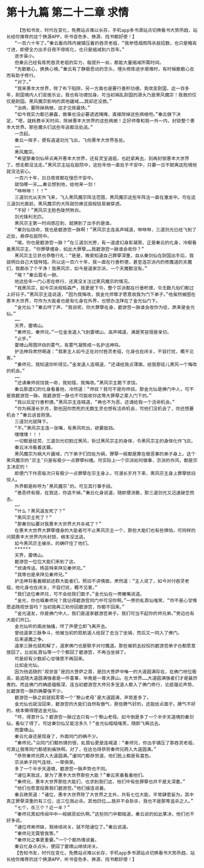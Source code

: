 # 第十九篇 第二十二章 求情
        【告知书友，时代在变化，免费站点难以长存，手机app多书源站点切换看书大势所趋，站长给你推荐的这个换源APP，听书音色多、换源、找书都好使！】
       “一百六十年了。”秦云看向阵内被镇压着的吞灵老祖，“我参悟烟雨阵杀敌招数，也只是略有寸进，即便全力出手日夜不停炼化，也只是缩减到六百年。”
       进步虽小。
       但秦云已经有炼死吞灵老祖的实力，每提升一丝，都能大量缩减所需时间。
       “先散散心，换换心境。”秦云有了静极思动的念头，埋头修炼进步艰难时，有时候散散心反而有助于修行。
       “对了。”
       “我来惠丰大世界，除了布下陷阱，另一方面也是要行善积功德。我改变尉国，这一百多年，尉国境内人们安居乐业，我也有功德加身。可当初祸乱尉国的源头乃是黑风魔宗！我救的仅仅是尉国。黑风魔宗影响的其他疆域……我却还没救。”
       “治病，要除掉病根，这才见效最快。”
       “如今我实力都已暴露，做事也没必要遮遮掩掩，直接除掉这些病根吧。”秦云做下决定，“嗯，就耗费半天时间，除掉惠丰大世界的这些病根！正好师尊和我一外一内，封锁整个惠丰大世界。那些魔头们这些年逃都没处逃。”
       一念起。
       秦云一挥手，便有道道剑光飞出，飞向惠丰大世界各处。
       ……
       黑风魔宗。
       “希望那秦剑仙早点离开惠丰大世界，还有灵宝道祖，也赶紧离去，别再封锁惠丰大世界了。想走都没法走。”黑风宗主站在庭院中，这些年他一直处于不安中，只要一日不脱离这险境他就没法安心。
       一百六十年，日日夜夜都在惶恐不安中。
       就怕哪一天……秦云想到他，给他来一剑！
       “咻咻咻！！！”
       三道剑光从天外飞来，飞入黑风魔宗阵法范围，黑风魔宗这些年阵法一直在激发中。可在这三道剑光面前，黑风魔宗的大阵就仿佛豆腐般轻易被穿透。
       “不好！”黑风宗主脸色陡然煞白。
       剑光锋利无匹。
       黑风宗主第一时间感应到，就猜到了出手的是谁。
       “秦剑仙饶命，我也是碧游宫一脉啊！”黑风宗主连高声喊道，咻咻咻，三道剑光已经飞到了近处，悬停在庭院中。
       “哦，你也是碧游宫一脉？”在三道剑光旁，有一道虚幻身影凝聚，正是秦云的化身，冷眼看着黑风宗主，“你罪孽缠身，如此大罪孽……我碧游宫一脉谁会收你？”
       黑风宗主见状也恭敬行礼：“是是，晚辈知道自己罪孽深重，自从秦剑仙在尉国出手后，我就明白自己大错特错。所以这一百六十年，我一直在行善积德，甚至连宗派内的修魔道的天魔们，我都杀了个干净！我黑风宗，如今是道家宗派，一个天魔都没有。”
       “哦？”秦云眉毛一掀。
       他这些年一门心思在修行，还真没关注过黑风魔宗的情况。
       “我黑风宗，如今宗派规矩森严，我更是下令，整个宗派都在行善积德，令无数凡俗们都过上好日子。”黑风宗主连说道，“因为我悔改，我金光师尊才愿意收我为门下弟子。”他虽然被困在惠丰大世界，可作为大能者也是有化身在外界，也想办法拜在了金光仙门下。
       “金光仙？”秦云哼了声，“我说呢，你大罪孽在身，碧游宫一脉谁会收你为徒，原来是金光仙。”
       ……
       天界，雷啸山。
       “秦师兄，秦师兄。”一位金发道人飞到雷啸山，高声喊道，满是笑容很是亲切。
       “止步。”
       雷啸山周围环绕的雾气，有雾气凝聚成一名护法神将。
       护法神将肃然喝道：“我家主人如今正在对付吞灵老祖，化身也在闭关，不容打扰，概不见客。”
       “秦师兄，我知道你听得见。”金发道人连喊道，“还请给我点薄面，给我那徒儿黑风一个悔改的机会。”
       ……
       “还请秦师叔饶我一命，我知错，我悔改。”黑风宗主跪下求饶。
       秦云那虚幻的化身看着他，冷然道：“师叔？我可不是你师叔。那金光仙是佛门中人，可不是我碧游宫一脉。我碧游宫一脉也不可能收你这等大罪孽之辈入门下的。”
       “我以后定行善积德。”黑风宗主连喊道，“再也不为恶，还请给我一个活命机会。”
       “你为祸漫长岁月，那些因你而死的无数生灵也想有活命机会，可他们没机会了，你还想要机会？”秦云话音刚落。
       三道剑光就降下。
       “不。”黑风宗主连一张嘴，有黑风吹出，欲要抵挡。
       噗噗噗！！！
       一切都是徒劳，三道剑光切割过黑风，斩过黑风宗主的身体，令黑风宗主的身体化作飞灰。
       秦云冰冷看着这幕。
       黑风魔宗为祸大片疆域，门下弟子们四处为祸，罪孽一般都是算在做恶事的弟子身上。这个黑风魔宗的‘宗主’只是有极少一点罪孽纠缠。可实际上一个宗派如何做事，宗派的作风，都是宗主决定的！
       即便门下作恶每次只有极少一点罪孽在宗主身上，可漫长岁月下来，黑风宗主身上罪孽依旧惊人。
       外界都是称呼为‘黑风魔宗’的。可见其行事手段。
       “善恶终有报，在我这，你逃不掉。”秦云化身说道，随即便消散，那三道剑光又迅速破空而去。
       ……
       “什么？黑风道友死了？”
       “黑风宗主死了？”
       “那秦剑仙要对我惠丰大世界大开杀戒了？”
       在惠丰大世界大罪孽缠身的大能者可不止黑风宗主一个，那些大能们也有些惧怕，可同样的问题惠丰大世界内外封锁，根本没法逃。
       如今黑风宗主被杀，的确吓住了他们。
       ******
       天界，雷啸山。
       碧游宫一位位大能们来到了这。
       “烦请传话，杨芸特来拜见秦师兄。”
       “我等也是来拜见秦师兄。”
       护法神将看着眼前这群大能者们，照旧不讲情面，肃然道：“主人说了，如今对付吞灵老祖，他化身也在闭关，不容打扰，概不见客。”
       “我们这位秦师兄，可不会给我们面子。”金光仙在一旁撇嘴说道。
       “金光，你也喊秦师兄？我记得碧游宫同门中可没你啊。”一旁的虬首仙嗤笑，“你不是心甘情愿追随观世音吗？当初我再三劝你回碧游宫，你都不回来。”
       “金光道友，你是佛门中人，我们是道家碧游宫弟子。我们可当不起你的师兄弟。”旁边也有大能们开口。
       金光仙听的面皮抽搐，哼了声便立即飞离开去。
       曾经道家三脉争斗，他被当初的慈航道人给捉了去当了坐骑，而后又一同入了佛门。
       后来道魔之争。
       道家三脉也就和解了，道家佛门也是联手对付魔道。那些被抓去奴役的碧游宫弟子也都愿意放回了。比如虬首仙等一个个都回了碧游宫，不再当坐骑了。
       可是却有少数却心甘情愿不再回来。
       比如金光仙。
       因为他追随的‘观世音’是四大菩萨之首，是四大菩萨中唯一的大道圆满存在，在佛门地位极高，能追随大道圆满强者是一件喜事，毕竟是一尊大靠山。在大世界……大道圆满强者们才是最厉害的。而且佛门的确底蕴极深，连当初碧游宫大师兄多宝道人都入了佛门修行，论底蕴论声势，比碧游宫一脉的确要强不少。
       碧游宫一脉之前就孤零零一个‘黎山老母’是大道圆满，声势差多了。
       金光仙也就没回来，碧游宫的大能们自然有傲气，那些脾气好的，还能给点面子。脾气不好的，根本懒得理这金光仙。
       “哼，得意什么？碧游宫一脉过去只有一个黎山老母。如今倒是多了一个半步天道境的秦剑仙，看似了得了。可这秦剑仙又能活多久？”金光仙暗暗嗤笑，随即飞离远去。
       而雷啸山。
       秦云化身还是现身了，外面同门的确不少。
       “秦师兄。”众同门们都热情的很，虬首仙更是连喊道：“秦师兄，你出手镇压了那吞灵老祖，可真让我等同门都感到痛快啊。对了，在这也得恭贺秦师兄跨入大道圆满。”
       “恭贺秦师兄跨入大道圆满。”诸同门都恭贺道，他们脸上都是有喜色。
       宗派弟子同气连枝，一荣俱荣。
       多了一个半步天道境，碧游宫一脉声势也不同。
       “诸位来我这，是为了惠丰大世界那些大能？”秦云笑着看着他们。
       “秦师兄，惠丰大世界那些大能们，也求到我们这，他们中有些罪孽也并不是太深重。”
       “他们也愿意投靠我们碧游宫。”他们接连说着。
       秦云微笑道：“诸位，惠丰大世界除了大世界之主外，共有七位大能，平常肆意妄为。其中真正罪孽深重的有三位，这三位我必杀。其他四位……我并不会斩杀，我也不是那等滥杀之人。”
       “七个，杀三个？近一半？”
       “秦师兄真如传闻中中一般嫉恶如仇啊。”这些同门中都暗道，秦云说的如此果决，他们也不好多说。
       “诸位师弟师妹，我继续闭关，就不陪诸位了。”秦云说道。
       “秦师兄无需管我等。”
       “秦师兄之事更重要。”一个个都热情说着。
       秦云化身点点头，便回了雷啸山继续闭关。
       【告知书友，时代在变化，免费站点难以长存，手机app多书源站点切换看书大势所趋，站长给你推荐的这个换源APP，听书音色多、换源、找书都好使！】